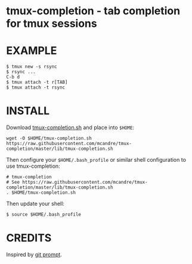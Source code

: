 # tmux-completion - tab completion for tmux sessions

# EXAMPLE

```
$ tmux new -s rsync
$ rsync ...
C-b d
$ tmux attach -t r[TAB]
$ tmux attach -t rsync
```

# INSTALL

Download [tmux-completion.sh](https://raw.githubusercontent.com/mcandre/tmux-completion/master/lib/tmux-completion.sh) and place into `$HOME`:

```
wget -O $HOME/tmux-completion.sh https://raw.githubusercontent.com/mcandre/tmux-completion/master/lib/tmux-completion.sh
```

Then configure your `$HOME/.bash_profile` or similar shell configuration to use tmux-completion:

```
# tmux-completion
# See https://raw.githubusercontent.com/mcandre/tmux-completion/master/lib/tmux-completion.sh
. $HOME/tmux-completion.sh
```

Then update your shell:

```
$ source $HOME/.bash_profile
```

# CREDITS

Inspired by [git prompt](https://github.com/git/git/blob/master/contrib/completion/git-prompt.sh).
